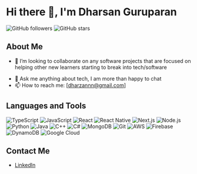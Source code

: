 # Hi there 👋, I'm Dharsan Guruparan

![GitHub followers](https://img.shields.io/github/followers/yourusername?label=Follow&style=social)
![GitHub stars](https://img.shields.io/github/stars/yourusername?style=social)

## About Me
<!-- - 🔭 I’m currently working on ...
- 🌱 I’m currently learning ... -->
- 👯 I’m looking to collaborate on any software projects that are focused on helping other new learners starting to break into tech/software
<!-- - 🤔 I’m looking for help with ... -->
- 💬 Ask me anything about tech, I am more than happy to chat 
- 📫 How to reach me: [dharzannn@gmail.com]
<!-- - ⚡ Fun fact: ... -->


## Languages and Tools
![TypeScript](https://img.shields.io/badge/-TypeScript-black?style=flat&logo=typescript&logoWidth=40)
![JavaScript](https://img.shields.io/badge/-JavaScript-black?style=flat&logo=javascript&logoWidth=40)
![React](https://img.shields.io/badge/-React-black?style=flat&logo=react&logoWidth=40)
![React Native](https://img.shields.io/badge/-React%20Native-black?style=flat&logo=react&logoWidth=40)
![Next.js](https://img.shields.io/badge/-Next.js-black?style=flat&logo=next.js&logoWidth=40)
![Node.js](https://img.shields.io/badge/-Node.js-black?style=flat&logo=node.js&logoWidth=40)
![Python](https://img.shields.io/badge/-Python-black?style=flat&logo=python&logoWidth=40)
![Java](https://img.shields.io/badge/-Java-black?style=flat&logo=java&logoWidth=40)
![C++](https://img.shields.io/badge/-C++-black?style=flat&logo=c%2B%2B&logoWidth=40)
![C#](https://img.shields.io/badge/-C%23-black?style=flat&logo=c-sharp&logoWidth=40)
![MongoDB](https://img.shields.io/badge/-MongoDB-black?style=flat&logo=mongodb&logoWidth=40)
![Git](https://img.shields.io/badge/-Git-black?style=flat&logo=git&logoWidth=40)
![AWS](https://img.shields.io/badge/-AWS-black?style=flat&logo=amazon-aws&logoWidth=40)
![Firebase](https://img.shields.io/badge/-Firebase-black?style=flat&logo=firebase&logoWidth=40)
![DynamoDB](https://img.shields.io/badge/-DynamoDB-black?style=flat&logo=amazon-dynamodb&logoWidth=40)
![Google Cloud](https://img.shields.io/badge/-Google%20Cloud-black?style=flat&logo=google-cloud&logoWidth=40)


## Contact Me
- [LinkedIn](https://www.linkedin.com/in/dharsanguruparan/)

